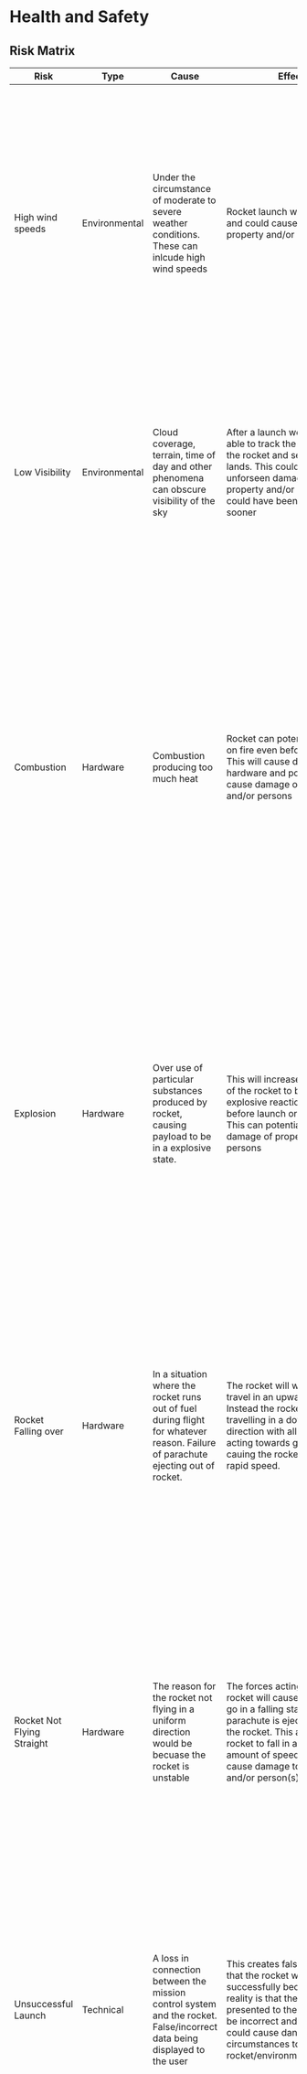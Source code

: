 # Health and Safety

## Risk Matrix 
| **Risk** | **Type** | **Cause** | **Effect** | **Likelihood** | **Severity** | **Importance** | **Mitgation** |
| --- | --- | --- | --- | --- | --- | ---| ---| 
| High wind speeds | Environmental | Under the circumstance of moderate to severe weather conditions. These can inlcude high wind speeds | Rocket launch will be unsafe and could cause damage of property and/or persons | Possible | Severe | Med Hi | Following the CAA and Model Rocketry guidelines, a launch will not take place during these conditions. The weather condition will be assessed through multiple sources prior to the launch. A judgement call will be made by the team based on the data available at the time \[1\]|
| Low Visibility| Environmental | Cloud coverage, terrain, time of day and other phenomena can obscure visibility of the sky| After a launch we will not be able to track the trajectory of the rocket and see where it lands. This could results in unforseen damage to property and/or persons that could have been mitaged sooner | Possible | Severe | Med Hi | We follow the CAA and Model Rocketry guidelines. If there is more than 50% cloud coverage or other objects obscuring view, less than 8km horozontal visibility, or it is night time. The launch will not take place \[1\] |
| Combustion | Hardware | Combustion producing too much heat | Rocket can potentially catch on fire even before launch. This will cause damage to the hardware and potentially cause damage of property and/or persons| Possible | Severe | Med Hi | According to the CAA and Model Rocketry guidelines, the person launching the rocket need to ensure that the launcher incorporates a blast defector device to prevent impinging on flammable materials. Also the rocket must include a previoulsy tested ignition scheme which has demonstrated capability of igniting all rocket motors intended for launch. \[1\]| 
| Explosion | Hardware | Over use of particular substances produced by rocket, causing payload to be in a explosive state. | This will increase the liklihood of the rocket to be give a explosive reaction either before launch or during flight. This can potentially cause damage of property and/or persons | Possible | Severe | Med Hi | According to the CAA and Model Rocketry guidelines, it is a requirement that the owner of the rocket ensures that there are no flammable or explosve payload inside the rocket, meaning that the rocket should not have anthing in the payload which would cause the rocket to be in a explosive state. \[1\]| 
| Rocket Falling over | Hardware | In a situation where the rocket runs out of fuel during flight for whatever reason. Failure of parachute ejecting out of rocket.| The rocket will will no longer travel in an upward direction. Instead the rocket will be travelling in a downward direction with all the forces acting towards gravity, cauing the rocket to fall in rapid speed. | Possible | Severe | Med Hi| According to the CAA and Model Rocketry guidelines, once the rocket runs out of fuel, a recovery system must be used such as a streamer or parachute so that the rocket can return safely and undamaged, and it can be flown again. Also the recovery wadding in the rocket must be fireproof \[1\]| 
| Rocket Not Flying Straight | Hardware | The reason for the rocket not flying in a uniform direction would be becuase the rocket is unstable | The forces acting on the rocket will cause the rocket to go in a falling state before the parachute is ejected out of the rocket. This allows the rocket to fall in a dangerous amount of speed which can cause damage to property and/or person(s) | Likely | Severe | High| According to the the CAA and Model Rocketry guidelines, everyone must have a safe distance of at least 5 meters away from the specific rocket we will likely to launch. The stability of the rocket must be checked before flight and a warning must be made to spectators to clear them away to safe distance \[1\]| 
| Unsuccessful Launch | Technical | A loss in connection between the mission control system and the rocket. False/incorrect data being displayed to the user | This creates false certainty that the rocket will launch successfully because the reality is that the data presented to the user could be incorrect and in result, could cause dangerous circumstances to the rocket/environment/person(s)| Likely | Severe | High| The data represented in the mission control system must be correct. To ensure this, there has to be a high amount of testing done to allow that there are no bugs in the system which would cause the rocket to have a unsuccessful launch.| 
| Collision with Property and/or Persons| Medical | There could be some hardware problem in the rocket (e.g. the rocket isn't stable, the recovery system isn't tested properly etc.) | If this happens, it is certain that the rocket will collide the property/person(s) with great force meaning that could cause a dangerous amount of damage or cause serious injury to person(s) affected. | Possible | Severe | Med Hi | According to the CAA and the Model Rocketry guidelines, everyone must have a safe distance of at least 5 meters away from launch. A warning must also be made to any potential spectators to be at safe distance. The rocket should also not be launched at targets, this means into clouds, or in direction of aeroplanes. There must be a recovery system to prevent the rocket to fall when run out of fuel. \[1\]| 
| Eye Damage | Medical | Motor’s exhaust from hitting the ground, or explosion occurs when rocket launching. | People get injury, their eye will get bind or vision loss. | Possible | Severe | Med Hi | Following the CAA and Model Rocketry guidelines, to prevent accidental eye injury,we will place launchers so that the end of the launch rod is above eye level or will cap the end of the rod when it is not in use. When launch the rocket everyone should ware goggles.| 
| Moderate to Severe Burns | Medical | In an event of a explosion or fire caused by the hardware of the rocket | The hardware of the rocket may have unknown issues which could cause the rocket to be in a explosive state or in a state where a lot of heat is produced. If the rocket is in flight, the liklihood of burns occuring to person(s) is low, but it's possible that rocket produces a negative reaction even before flight where people will be most vulnerable | Possible | Severe | Med Hi | According to the CAA and Model Rocketry guideline, everyone must have a safe distance of at least 5 meters away from launch. A warning must also be made to spectators to make sure that they are within safe distances of the rocket. The person launching the rocket must also ensure that the ground for a radius of 3m around the launcher is clear of brown grass, dry weeds or other easy to burn materials that could be ignited during launch by the exhaust of the rocket. \[1\]| 
| Interference with Aerodrome and/or Planes | Technical | The data displayed to the user from the mission control system displaying incorrect data | If the data displayed to the user fails to tell the user about possible interference of a aerodome/aeroplane, then there's a chance that the rocket might collide with these objects and cause unfortunate events as well as damage to hardware of the rocket | Possible | Moderate | Medium | According to the CAA and the Model Rocketry guidelines, the rocket must not be launched into clouds or near aeroplanes \[1\]. It will also be beneficial to add a function to the mission control system which would detect things like aeroplanes and aerodomes so that it can tell the user that launch isn't imminent.| 
| Using the software for prolonged period of time | Health | The user of the system is working on the system for prolonged periods of time | Could possibly harm the health of the user. Common side-effects of this risk include the user developing eye-strain, and joint and muscle pains. | Possible | Moderate | Medium | Ensure that the user is not in the labs, workiung on the system for more than a specified amount of time e.g. 6 hours maximum per day |
| Damage to equipment in labs | Software | The user tries to move the PCs, monitors, keyboards etc. User eats food/spills drink | Any sort of damage to the computers doesn't only affect the time and money, but it will have an effect on the project (progress on project is halted) | Possible | Moderate | Medium | As participants in the lab, we are required to follow the guildlines set to us upon working in the labs. The guidelines include no food and drink in labs, no moving of equipment in labs, equipment which belongs to the lab must stay in the lab etc. \[3\]| 


# Safety Plans
| **Risk** | **Safety Plan** |
| ------ | ------ |
| High Wind Speeds | The weather condition will be assessed through multiple sources prior to the launch. A judegment call will be made by the team based on the data available at the time. Launch will not take place during these conditions |
| Low Visibility | If there is more than 50% cloud coverage or other objects obscuring view, less than 8km horizontal visibility, or it is night time. The launch will not take place. |
| Combustion | The rocket will only launch if the launcher incorporates a blast defector device to prevent impinging on flammable materials. As a team, we will also check that the rocket includes a previously tested ignition scheme which has demonstrated capabiity of igniting all rocket motors intended for launch |
| Explosion | The rocket will only launch if it has no flammable or explosive payload inside. This will prevent the rocket to enter into an explosive state. |
| Rocket Falling Over | The rocket will only be launched if there is a recovery system such as a streamer or parachute to ensure that the rocket can return safely and undamaged once launched. Also it will be checked if the wadding in the rocket is fireproof, if not then the rocket will not be launched |
| Rocket Not Flying Straight | Before launch, we will organise a plan to specify the positions of everyone involved in the launch. The stability of the rocket will also be checked before launch, and a warning will be made to possible spectators to spectating at a safe distance. |
| Unsuccessful Launch | Before launch, there will be a high amount of testing done to ensure that launch is successful. This mean making sure there are no issues with the system which would cause the launch to fail. |
| Collision with Property and/or Persons | A plan will be organised so that people involved in the launch are standing at a safe distance from the launcher. A warning will be made to any possible spectators so that they are spectating at a safe distance. The rocket will only be launched if there aren't any obstacles/targets in the way of launch, and that there is a recovery system within the rocket to prevent it to fall when fuel is run out. |
| Eye Damage | Launchers will be placed so that the end of the launch rod is above eye level. Also people near the launch will be required to wear safety goggles. |
| Moderate to Severe Burns | A plan will be set in place so that the people involved in the launch are at a safe distance. A warning will also be made to spectators so that they are spectating at a safe distance. Launch will not take place unless a raduis of at least 3m from the launcher is clear of brown grass, dry weeds or other easy to burn materials that are likely to be ignited by the exhaust of the rocket |
| Interference with Aerodome and/or Planes | We will not launch the rocket into clouds and check for near aeroplanes to ensure that the rocket is launchable. The mission control system will also include a function which will detect things like areoplanes or areodomes so that we ensure with more certainty whether launch can take place or not. |
| Using the software for prolonged period of time | We will ensure that restrictions are in place as to prevent any user of the software to be working on it for prolonged periods of time. |
| Damage to equipment in labs | The guidelines that are set to us by the university will be strcitly followed to avoid such harm to the equipment in the labs. The sort of things that we must obey are things like having no food/drink in labs, no movement of monitors/keyboards/pcs, making sure that equipment which belongs to the lab must stay in the lab, wearing apprpriate footware, etc. |


## Appendices
Risk Matrix  \[2\]

![Risk Matrix](https://i2.wp.com/riskacademy.blog/wp-content/uploads/2019/04/Typical-Risk-Matrix.png?fit=900%2C483&ssl=1)

## References 
- \[1\] Rocket Safety. (n.d.). Retrieved May 08, 2020, from https://www.nzrocketry.org.nz/rocketry/rocket-safety
- \[2\] Sidorenko, A., Julien, Robson, D., Huggins, P., &amp; Rivera, F. (2019, July 27). RISK-ACADEMY Blog. Retrieved May 08, 2020, from https://riskacademy.blog/finally-an-alternative-to-risk-matrices/
- \[3\] Tech Note Laboratories - Support | ECS | Victoria University of Wellington, 2020. Retrieved Aug 07, 2020, from https://ecs.wgtn.ac.nz/Support/TechNoteLaboratories#Rules